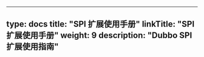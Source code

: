 
---
type: docs
title: "SPI 扩展使用手册"
linkTitle: "SPI 扩展使用手册"
weight: 9
description: "Dubbo SPI 扩展使用指南"
---

